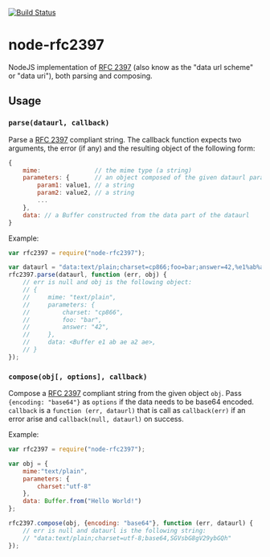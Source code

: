 [![Build Status](https://travis-ci.org/NetOxygen/node-rfc2397.svg?branch=master)](https://travis-ci.org/NetOxygen/node-rfc2397)

# node-rfc2397

NodeJS implementation of [RFC 2397](https://tools.ietf.org/html/rfc2397) (also
know as the "data url scheme" or "data uri"), both parsing and composing.

## Usage

### `parse(dataurl, callback)`

Parse a [RFC 2397](https://tools.ietf.org/html/rfc2397) compliant string. The
callback function expects two arguments, the error (if any) and the resulting
object of the following form:

```javascript
{
    mime:               // the mime type (a string)
    parameters: {       // an object composed of the given dataurl parameters
        param1: value1, // a string
        param2: value2, // a string
        ...
    },
    data: // a Buffer constructed from the data part of the dataurl
}
```

Example:

```javascript
var rfc2397 = require("node-rfc2397");

var dataurl = "data:text/plain;charset=cp866;foo=bar;answer=42,%e1%ab%ae%a2%ae";
rfc2397.parse(dataurl, function (err, obj) {
    // err is null and obj is the following object:
    // {
    //     mime: "text/plain",
    //     parameters: {
    //         charset: "cp866",
    //         foo: "bar",
    //         answer: "42",
    //     },
    //     data: <Buffer e1 ab ae a2 ae>,
    // }
});
```

### `compose(obj[, options], callback)`

Compose a [RFC 2397](https://tools.ietf.org/html/rfc2397) compliant string from
the given object `obj`. Pass `{encoding: "base64"}` as `options` if the data
needs to be base64 encoded. `callback` is a `function (err, dataurl)` that is
call as `callback(err)` if an error arise and `callback(null, dataurl)` on
success.

Example:

```javascript
var rfc2397 = require("node-rfc2397");

var obj = {
    mime:"text/plain",
    parameters: {
        charset:"utf-8"
    },
    data: Buffer.from("Hello World!")
};

rfc2397.compose(obj, {encoding: "base64"}, function (err, dataurl) {
    // err is null and dataurl is the following string:
    // "data:text/plain;charset=utf-8;base64,SGVsbG8gV29ybGQh"
});
```
